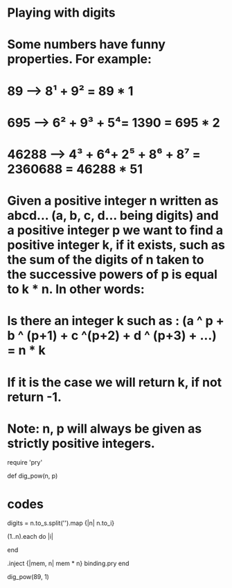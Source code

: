#
# Playing with digits
#
# Some numbers have funny properties. For example:
#
# 89 --> 8¹ + 9² = 89 * 1
#
# 695 --> 6² + 9³ + 5⁴= 1390 = 695 * 2
#
# 46288 --> 4³ + 6⁴+ 2⁵ + 8⁶ + 8⁷ = 2360688 = 46288 * 51
# Given a positive integer n written as abcd... (a, b, c, d... being digits) and a positive integer p we want to find a positive integer k, if it exists, such as the sum of the digits of n taken to the successive powers of p is equal to k * n. In other words:
#
# Is there an integer k such as : (a ^ p + b ^ (p+1) + c ^(p+2) + d ^ (p+3) + ...) = n * k
# If it is the case we will return k, if not return -1.
#
# Note: n, p will always be given as strictly positive integers.

require 'pry'

def dig_pow(n, p)
  # codes
  digits = n.to_s.split('').map {|n| n.to_i}

  (1..n).each do |i|
    

  end

.inject {|mem, n| mem * n}
  binding.pry
end

dig_pow(89, 1)
